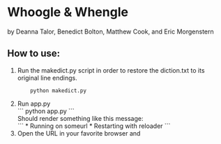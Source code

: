 <h1> Whoogle & Whengle </h1>
by Deanna Talor, Benedict Bolton, Matthew Cook, and Eric Morgenstern

<h2>How to use:</h2> 

<ol> 
<li>
Run the makedict.py script in order to restore the diction.txt to its original line endings. 
</li>

```
    python makedict.py
```

<li> Run app.py
<br> 
```
    python app.py
```
<br>
Should render something like this message:
<br>
```
 * Running on someurl
 * Restarting with reloader
```
<br>
</li>
<li>
Open the URL in your favorite browser and 
</li>
</ol>

